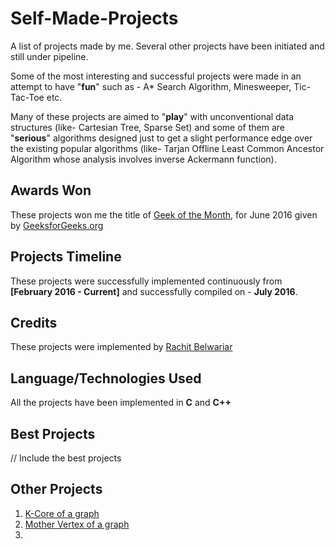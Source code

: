 # Self-Made-Projects
A list of projects made by me. Several other projects have been initiated and still under pipeline. 

Some of the most interesting and successful projects were made in an attempt to have "**fun**" such as - A* Search Algorithm, Minesweeper, Tic-Tac-Toe etc.

Many of these projects are aimed to "**play**" with unconventional data structures (like- Cartesian Tree, Sparse Set) and some of them are "**serious**" algorithms designed just to get a slight performance edge over the existing popular algorithms (like- Tarjan Offline Least Common Ancestor Algorithm whose analysis involves inverse Ackermann function).


## Awards Won

These projects won me the title of [Geek of the Month](http://www.geeksforgeeks.org/geek-of-the-month/), for June 2016 given by [GeeksforGeeks.org](http://www.geeksforgeeks.org/)


## Projects Timeline

These projects were successfully implemented continuously from **[February 2016 - Current]** and successfully compiled on - **July 2016**.


## Credits

These projects were implemented by [Rachit Belwariar](https://in.linkedin.com/in/rachit-belwariar-a23229ab)


## Language/Technologies Used

All the projects have been implemented in **C** and **C++**


## Best Projects

// Include the best projects


## Other Projects

1. [K-Core of a graph](https://github.com/gbelwariar/Self-Made-Projects/tree/master/K-Core-of-a-graph)
2. [Mother Vertex of a graph](https://github.com/gbelwariar/Self-Made-Projects/tree/master/Mother-Vertex-of-a-graph)
3. 
